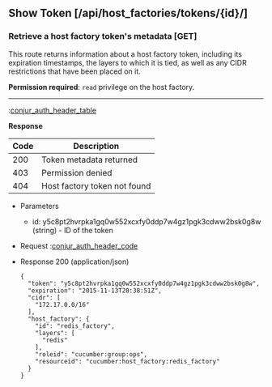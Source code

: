 ## Show Token [/api/host_factories/tokens/{id}/]

### Retrieve a host factory token's metadata [GET]

This route returns information about a host factory token, including its expiration timestamps, the layers to which it
is tied, as well as any CIDR restrictions that have been placed on it.

**Permission required**: `read` privilege on the host factory.

---

:[conjur_auth_header_table](partials/conjur_auth_header_table.md)

**Response**

|Code|Description|
|----|-----------|
|200|Token metadata returned|
|403|Permission denied|
|404|Host factory token not found|

+ Parameters
    + id: y5c8pt2hvrpka1gq0w552xcxfy0ddp7w4gz1pgk3cdww2bsk0g8w (string) - ID of the token

+ Request
    :[conjur_auth_header_code](partials/conjur_auth_header_code.md)

+ Response 200 (application/json)

    ```
    {
      "token": "y5c8pt2hvrpka1gq0w552xcxfy0ddp7w4gz1pgk3cdww2bsk0g8w",
      "expiration": "2015-11-13T20:38:51Z",
      "cidr": [
        "172.17.0.0/16"
      ],
      "host_factory": {
        "id": "redis_factory",
        "layers": [
          "redis"
        ],
        "roleid": "cucumber:group:ops",
        "resourceid": "cucumber:host_factory:redis_factory"
      }
    }
    ```
